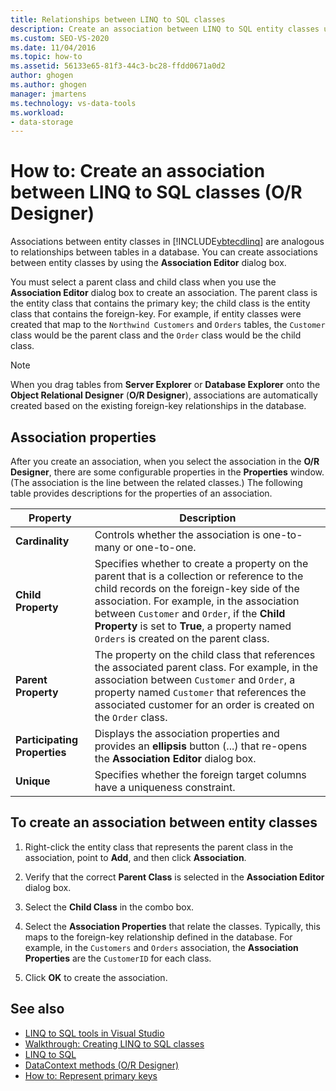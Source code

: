 ```yaml
---
title: Relationships between LINQ to SQL classes
description: Create an association between LINQ to SQL entity classes using the Association Editor dialog box in Object Relational Designer (O/R Designer).
ms.custom: SEO-VS-2020
ms.date: 11/04/2016
ms.topic: how-to
ms.assetid: 56133e65-81f3-44c3-bc28-ffdd0671a0d2
author: ghogen
ms.author: ghogen
manager: jmartens
ms.technology: vs-data-tools
ms.workload:
- data-storage
---
```

# How to: Create an association between LINQ to SQL classes (O/R Designer)
Associations between entity classes in [!INCLUDE[vbtecdlinq](../data-tools/includes/vbtecdlinq_md.md)] are analogous to relationships between tables in a database. You can create associations between entity classes by using the **Association Editor** dialog box.

You must select a parent class and child class when you use the **Association Editor** dialog box to create an association. The parent class is the entity class that contains the primary key; the child class is the entity class that contains the foreign-key. For example, if entity classes were created that map to the `Northwind Customers` and `Orders` tables, the `Customer` class would be the parent class and the `Order` class would be the child class.

> [!NOTE]
> When you drag tables from **Server Explorer** or **Database Explorer** onto the **Object Relational Designer** (**O/R Designer**), associations are automatically created based on the existing foreign-key relationships in the database.

## Association properties
After you create an association, when you select the association in the **O/R Designer**, there are some configurable properties in the **Properties** window. (The association is the line between the related classes.) The following table provides descriptions for the properties of an association.

|Property|Description|
|--------------|-----------------|
|**Cardinality**|Controls whether the association is one-to-many or one-to-one.|
|**Child Property**|Specifies whether to create a property on the parent that is a collection or reference to the child records on the foreign-key side of the association. For example, in the association between `Customer` and `Order`, if the **Child Property** is set to **True**, a property named `Orders` is created on the parent class.|
|**Parent Property**|The property on the child class that references the associated parent class. For example, in the association between `Customer` and `Order`, a property named `Customer` that references the associated customer for an order is created on the `Order` class.|
|**Participating Properties**|Displays the association properties and provides an **ellipsis** button (...) that re-opens the **Association Editor** dialog box.|
|**Unique**|Specifies whether the foreign target columns have a uniqueness constraint.|

## To create an association between entity classes

1. Right-click the entity class that represents the parent class in the association, point to **Add**, and then click **Association**.

2. Verify that the correct **Parent Class** is selected in the **Association Editor** dialog box.

3. Select the **Child Class** in the combo box.

4. Select the **Association Properties** that relate the classes. Typically, this maps to the foreign-key relationship defined in the database. For example, in the `Customers` and `Orders` association, the **Association Properties** are the `CustomerID` for each class.

5. Click **OK** to create the association.

## See also

- [LINQ to SQL tools in Visual Studio](../data-tools/linq-to-sql-tools-in-visual-studio2.md)
- [Walkthrough: Creating LINQ to SQL classes](how-to-create-linq-to-sql-classes-mapped-to-tables-and-views-o-r-designer.md)
- [LINQ to SQL](/dotnet/framework/data/adonet/sql/linq/index)
- [DataContext methods (O/R Designer)](../data-tools/datacontext-methods-o-r-designer.md)
- [How to: Represent primary keys](/dotnet/framework/data/adonet/sql/linq/how-to-represent-primary-keys)
